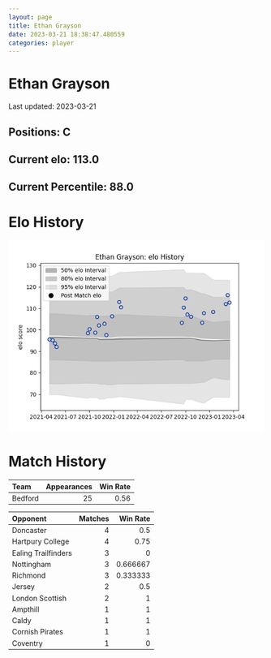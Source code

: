 ```yaml
---  
layout: page  
title: Ethan Grayson  
date: 2023-03-21 18:38:47.480559  
categories: player  
---
```

# Ethan Grayson


Last updated: 2023-03-21
## Positions: C

## Current elo: 113.0

## Current Percentile: 88.0

# Elo History


![elo history](history_EthanGrayson.png)
# Match History


| Team    |   Appearances |   Win Rate |
|:--------|--------------:|-----------:|
| Bedford |            25 |       0.56 |

| Opponent            |   Matches |   Win Rate |
|:--------------------|----------:|-----------:|
| Doncaster           |         4 |   0.5      |
| Hartpury College    |         4 |   0.75     |
| Ealing Trailfinders |         3 |   0        |
| Nottingham          |         3 |   0.666667 |
| Richmond            |         3 |   0.333333 |
| Jersey              |         2 |   0.5      |
| London Scottish     |         2 |   1        |
| Ampthill            |         1 |   1        |
| Caldy               |         1 |   1        |
| Cornish Pirates     |         1 |   1        |
| Coventry            |         1 |   0        |